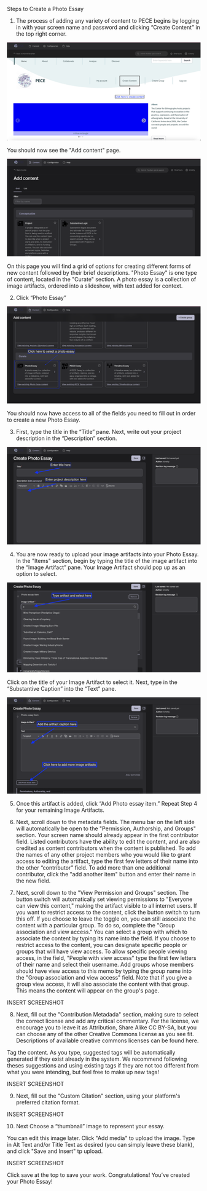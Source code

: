 
Steps to Create a Photo Essay

1. The process of adding any variety of content to PECE begins by logging in with your screen name and password and clicking “Create Content” in the top right corner.

![](media/PECE-new-artifact-create-content-screenshot.png)

You should now see the "Add content" page.

![](media/PECE-new-artifact-add-content-screenshot.png)

On this page you will find a grid of options for creating different forms of new content followed by their brief descriptions. "Photo Essay" is one type of content, located in the "Curate" section. A photo essay is a collection of image artifacts, ordered into a slideshow, with text added for context.


2. Click “Photo Essay”

![](media/new-photo-essay-3.png)

You should now have access to all of the fields you need to fill out in order to create a new Photo Essay.

3. First, type the title in the “Title” pane.
Next, write out your project description in the “Description” section.

![](media/new-photo-essay-title.png)

4. You are now ready to upload your image artifacts into your Photo Essay.
In the "Items" section, begin by typing the title of the image artifact into the “Image Artifact” pane. Your Image Artifact should pop up as an option to select.

![](media/new-photo-essay-artifact.png)

Click on the title of your Image Artifact to select it.
Next, type in the “Substantive Caption” into the “Text” pane.

![](media/new-photo-essay-desc.png)

5. Once this artifact is added, click “Add Photo essay item.” Repeat Step 4 for your remaining Image Artifacts.


6. Next, scroll down to the metadata fields. The menu bar on the left side will automatically be open to the "Permission, Authorship, and Groups" section. Your screen name should already appear in the first contributor field. Listed contributors have the ability to edit the content, and are also credited as content contributors when the content is published. To add the names of any other project members who you would like to grant access to editing the artifact, type the first few letters of their name into the other “contributor” field. To add more than one additional contributor, click the "add another item" button and enter their name in the new field.

7. Next, scroll down to the "View Permission and Groups" section. The button switch will automatically set viewing permissions to "Everyone can view this content," making the artifact visible to all internet users. If you want to restrict access to the content, click the button switch to turn this off. If you choose to leave the toggle on, you can still associate the content with a particular group. To do so, complete the "Group association and view access." You can select a group with which to associate the content by typing its name into the field. If you choose to restrict access to the content, you can designate specific people or groups that will have view access. To allow specific people viewing access, in the field, "People with view access" type the first few letters of their name and select their username. Add groups whose members should have view access to this memo by typing the group name into the "Group association and view access" field. Note that if you give a group view access, it will also associate the content with that group. This means the content will appear on the group's page.

INSERT SCREENSHOT


8. Next, fill out the "Contribution Metadada" section, making sure to select the correct license and add any critical commentary. For the license, we encourage you to leave it as Attribution, Share Alike CC BY-SA, but you can choose any of the other Creative Commons license as you see fit. Descriptions of available creative commons licenses can be found here.

Tag the content. As you type, suggested tags will be automatically generated if they exist already in the system. We recommend following theses suggestions and using existing tags if they are not too different from what you were intending, but feel free to make up new tags!

INSERT SCREENSHOT

9. Next, fill out the "Custom Citation" section, using your platform's preferred citation format.

INSERT SCREENSHOT

10. Next Choose a “thumbnail” image to represent your essay.

You can edit this image later.
Click "Add media" to upload the image. Type in Alt Text and/or Title Text as desired (you can simply leave these blank), and click "Save and Insert" tp upload.

INSERT SCREENSHOT

Click save at the top to save your work. 
Congratulations! You’ve created your Photo Essay!
